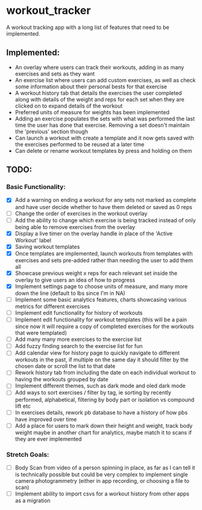 # workout_tracker

A workout tracking app with a long list of features that need to be implemented.

## Implemented:

- An overlay where users can track their workouts, adding in as many exercises and sets as they want
- An exercise list where users can add custom exercises, as well as check some information about their personal bests for that exercise
- A workout history tab that details the exercises the user completed along with details of the weight and reps for each set when they are clicked on to expand details of the workout
- Preferred units of measure for weights has been implemented
- Adding an exercise populates the sets with what was performed the last time the user has done that exercise. Removing a set doesn't maintain the 'previous' section though
- Can launch a workout with create a template and it now gets saved with the exercises performed to be reused at a later time
- Can delete or rename workout templates by press and holding on them

## TODO:

### Basic Functionality:

- [x] Add a warning on ending a workout for any sets not marked as complete and have user decide whether to have them deleted or saved as 0 reps
- [ ] Change the order of exercises in the workout overlay
- [ ] Add the ability to change which exercise is being tracked instead of only being able to remove exercises from the overlay
- [x] Display a live timer on the overlay handle in place of the 'Active Workout' label
- [x] Saving workout templates
- [x] Once templates are implemented, launch workouts from templates with exercises and sets pre-added rather than needing the user to add them all
- [x] Showcase previous weight x reps for each relevant set inside the overlay to give users an idea of how to progress
- [x] Implement settings page to choose units of measure, and many more down the line (default to lbs since I'm in NA)
- [ ] Implement some basic analytics features, charts showcasing various metrics for different exercises
- [ ] Implement edit functionality for history of workouts
- [ ] Implement edit functionality for workout templates (this will be a pain since now it will require a copy of completed exercises for the workouts that were templated)
- [ ] Add many many more exercises to the exercise list
- [ ] Add fuzzy finding search to the exercise list for fun
- [ ] Add calendar view for history page to quickly navigate to different workouts in the past, if multiple on the same day it should filter by the chosen date or scroll the list to that date
- [ ] Rework history tab from including the date on each individual workout to having the workouts grouped by date
- [ ] Implement different themes, such as dark mode and oled dark mode
- [ ] Add ways to sort exercises / filter by tag, ie sorting by recently performed, alphabetical, filtering by body part or isolation vs compound lift etc
- [ ] In exercises details, rework pb database to have a history of how pbs have improved over time
- [ ] Add a place for users to mark down their height and weight, track body weight maybe in another chart for analytics, maybe match it to scans if they are ever implemented

### Stretch Goals:

- [ ] Body Scan from video of a person spinning in place, as far as I can tell it is technically possible but could be very complex to implement single camera photogrammetry (either in app recording, or choosing a file to scan)
- [ ] Implement ability to import csvs for a workout history from other apps as a migration
